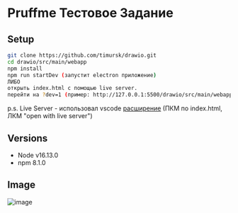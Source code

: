 # Pruffme Тестовое Задание

## Setup
```sh
git clone https://github.com/timursk/drawio.git
cd drawio/src/main/webapp
npm install
npm run startDev (запустит electron приложение)
ЛИБО
открыть index.html с помощью live server.
перейти на ?dev=1 (пример: http://127.0.0.1:5500/drawio/src/main/webapp/index.html?dev=1)
```
p.s. Live Server - использовал vscode [расширение](https://marketplace.visualstudio.com/items?itemName=ritwickdey.LiveServer) (ПКМ по index.html, ЛКМ "open with live server")

## Versions
- Node v16.13.0
- npm 8.1.0

## Image
![image](https://user-images.githubusercontent.com/86415266/185514684-af3b6383-d4fe-48af-9d15-0497cce44031.png)
